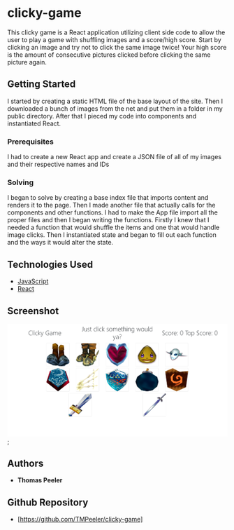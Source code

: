 # clicky-game

This clicky game is a React application utilizing client side code to allow the user to play a game with shuffling images and a score/high score. Start by clicking an image and try not to click the same image twice! Your high score is the amount of consecutive pictures clicked before clicking the same picture again.

## Getting Started

I started by creating a static HTML file of the base layout of the site. Then I downloaded a bunch of images from the net and put them in a folder in my public directory. After that I pieced my code into components and instantiated React.


### Prerequisites
I had to create a new React app and create a JSON file of all of my images and their respective names and IDs


### Solving
I began to solve by creating a base index file that imports content and renders it to the page. Then I made another file that actually calls for the components and other functions. I had to make the App file import all the proper files and then I began writing the functions. Firstly I knew that I needed a function that would shuffle the items and one that would handle image clicks. Then I instantiated state and began to fill out each function and the ways it would alter the state.


## Technologies Used

* [JavaScript](https://www.javascript.com/)
* [React](https://reactjs.org/)

## Screenshot 

![screenshot](clickygame.png);


## Authors
* **Thomas Peeler** 


## Github Repository
- [https://github.com/TMPeeler/clicky-game]